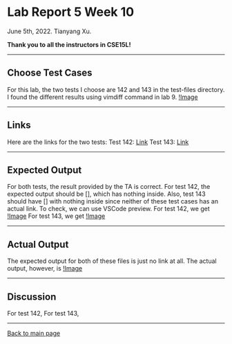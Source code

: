 # Lab Report 5 Week 10
June 5th, 2022. Tianyang Xu. 

**Thank you to all the instructors in CSE15L!**

--- 

## Choose Test Cases
For this lab, the two tests I choose are 142 and 143 in the test-files directory.
I found the different results using vimdiff command in lab 9. 
[!Image](lab5-1.png)

---

## Links
Here are the links for the two tests:
Test 142: [Link](https://github.com/nidhidhamnani/markdown-parser/blob/main/test-files/142.md)
Test 143: [Link](https://github.com/nidhidhamnani/markdown-parser/blob/main/test-files/143.md)

---

## Expected Output
For both tests, the result provided by the TA is correct. For test 142, the expected output should be [], which has nothing inside. Also, test 143 should have [] with nothing inside since neither of these test cases has an actual link. To check, we can use VSCode preview.
For test 142, we get [!Image](lab5-142.png)
For test 143, we get [!Image](lab5-143.png)

---

## Actual Output
The expected output for both of these files is just no link at all. 
The actual output, however, is [!Image](lab5-actual.png)

---

## Discussion
For test 142,
For test 143,

---

[Back to main page](https://char15xu.github.io/cse15l-lab-reports/)